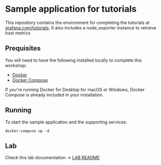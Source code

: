 # Sample application for tutorials

This repository contains the environment for completing the tutorials at [grafana.com/tutorials](https://grafana.com/tutorials). It also includes a node_exporter instance to retrieve host metrics

## Prequisites

You will need to have the following installed locally to complete this workshop:

- [Docker](https://docs.docker.com/install/)
- [Docker Compose](https://docs.docker.com/compose/install/)

If you're running Docker for Desktop for macOS or Windows, Docker Compose is already included in your installation.

## Running

To start the sample application and the supporting services:

```
docker-compose up -d
```

## Lab

Check this lab documentation -> [LAB README](./lab/README.md)

